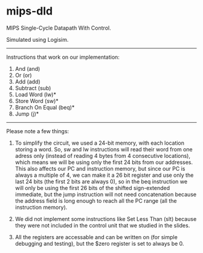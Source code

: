 # mips-dld
MIPS Single-Cycle Datapath With Control.

Simulated using Logisim.

-------------
Instructions that work on our implementation:

1. And (and)
2. Or (or)
3. Add (add)
4. Subtract (sub)
5. Load Word (lw)*
6. Store Word (sw)*
7. Branch On Equal (beq)*
8. Jump (j)*


-------------
Please note a few things:

1. To simplify the circuit, we used a 24-bit memory, with each location storing a word.
   So, sw and lw instructions will read their word from one adress only (instead of
   reading 4 bytes from 4 consecutive locations), which means we will be using only
   the first 24 bits from our addresses.
   This also affects our PC and instruction memory, but since our PC is always a multiple
   of 4, we can make it a 26 bit register and use only the last 24 bits (the first 2 bits
   are always 0), so in the beq instruction we will only be using the first 26 bits of the
   shifted sign-extended immediate, but the jump instruction will not need concatenation
   because the address field is long enough to reach all the PC range (all the instruction
   memory). 

2. We did not implement some instructions like Set Less Than (slt) because they were not 
   included in the control unit that we studied in the slides.

3. All the registers are accessable and can be written on (for simple debugging and testing),
   but the $zero register is set to always be 0.
